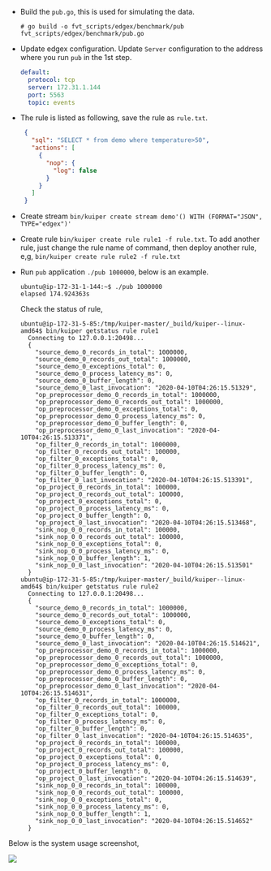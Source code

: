 

- Build the ``pub.go``, this is used for simulating the data.
    ```shell
    # go build -o fvt_scripts/edgex/benchmark/pub fvt_scripts/edgex/benchmark/pub.go
    ```

- Update edgex configuration. Update ``Server`` configuration to the address where you run ``pub`` in the 1st step.  
  ```yaml
  default:
    protocol: tcp
    server: 172.31.1.144
    port: 5563
    topic: events
  ```

- The rule is listed as following, save the rule as ``rule.txt``.

   ```json
    {
      "sql": "SELECT * from demo where temperature>50",
      "actions": [
        {
          "nop": {
            "log": false
          }
        }
      ]
    }
   ```
  
- Create stream ``bin/kuiper create stream demo'() WITH (FORMAT="JSON", TYPE="edgex")'``

- Create rule ``bin/kuiper create rule rule1 -f rule.txt``. To add another rule, just change the rule name of command, then deploy another rule, e,g, ``bin/kuiper create rule rule2 -f rule.txt``

- Run ``pub`` application ``./pub 1000000``, below is an example.
  ```shell script
  ubuntu@ip-172-31-1-144:~$ ./pub 1000000
  elapsed 174.924363s
  ```
  
  Check the status of rule,
  ```shell script
  ubuntu@ip-172-31-5-85:/tmp/kuiper-master/_build/kuiper--linux-amd64$ bin/kuiper getstatus rule rule1
    Connecting to 127.0.0.1:20498...
    {
      "source_demo_0_records_in_total": 1000000,
      "source_demo_0_records_out_total": 1000000,
      "source_demo_0_exceptions_total": 0,
      "source_demo_0_process_latency_ms": 0,
      "source_demo_0_buffer_length": 0,
      "source_demo_0_last_invocation": "2020-04-10T04:26:15.51329",
      "op_preprocessor_demo_0_records_in_total": 1000000,
      "op_preprocessor_demo_0_records_out_total": 1000000,
      "op_preprocessor_demo_0_exceptions_total": 0,
      "op_preprocessor_demo_0_process_latency_ms": 0,
      "op_preprocessor_demo_0_buffer_length": 0,
      "op_preprocessor_demo_0_last_invocation": "2020-04-10T04:26:15.513371",
      "op_filter_0_records_in_total": 1000000,
      "op_filter_0_records_out_total": 100000,
      "op_filter_0_exceptions_total": 0,
      "op_filter_0_process_latency_ms": 0,
      "op_filter_0_buffer_length": 0,
      "op_filter_0_last_invocation": "2020-04-10T04:26:15.513391",
      "op_project_0_records_in_total": 100000,
      "op_project_0_records_out_total": 100000,
      "op_project_0_exceptions_total": 0,
      "op_project_0_process_latency_ms": 0,
      "op_project_0_buffer_length": 0,
      "op_project_0_last_invocation": "2020-04-10T04:26:15.513468",
      "sink_nop_0_0_records_in_total": 100000,
      "sink_nop_0_0_records_out_total": 100000,
      "sink_nop_0_0_exceptions_total": 0,
      "sink_nop_0_0_process_latency_ms": 0,
      "sink_nop_0_0_buffer_length": 1,
      "sink_nop_0_0_last_invocation": "2020-04-10T04:26:15.513501"
    }
  ubuntu@ip-172-31-5-85:/tmp/kuiper-master/_build/kuiper--linux-amd64$ bin/kuiper getstatus rule rule2
    Connecting to 127.0.0.1:20498...
    {
      "source_demo_0_records_in_total": 1000000,
      "source_demo_0_records_out_total": 1000000,
      "source_demo_0_exceptions_total": 0,
      "source_demo_0_process_latency_ms": 0,
      "source_demo_0_buffer_length": 0,
      "source_demo_0_last_invocation": "2020-04-10T04:26:15.514621",
      "op_preprocessor_demo_0_records_in_total": 1000000,
      "op_preprocessor_demo_0_records_out_total": 1000000,
      "op_preprocessor_demo_0_exceptions_total": 0,
      "op_preprocessor_demo_0_process_latency_ms": 0,
      "op_preprocessor_demo_0_buffer_length": 0,
      "op_preprocessor_demo_0_last_invocation": "2020-04-10T04:26:15.514631",
      "op_filter_0_records_in_total": 1000000,
      "op_filter_0_records_out_total": 100000,
      "op_filter_0_exceptions_total": 0,
      "op_filter_0_process_latency_ms": 0,
      "op_filter_0_buffer_length": 0,
      "op_filter_0_last_invocation": "2020-04-10T04:26:15.514635",
      "op_project_0_records_in_total": 100000,
      "op_project_0_records_out_total": 100000,
      "op_project_0_exceptions_total": 0,
      "op_project_0_process_latency_ms": 0,
      "op_project_0_buffer_length": 0,
      "op_project_0_last_invocation": "2020-04-10T04:26:15.514639",
      "sink_nop_0_0_records_in_total": 100000,
      "sink_nop_0_0_records_out_total": 100000,
      "sink_nop_0_0_exceptions_total": 0,
      "sink_nop_0_0_process_latency_ms": 0,
      "sink_nop_0_0_buffer_length": 1,
      "sink_nop_0_0_last_invocation": "2020-04-10T04:26:15.514652"
    }
  ```
Below is the system usage screenshot,

  ![](system_usage.png)
